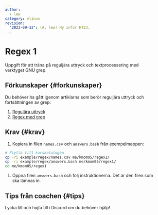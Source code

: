 ```yaml
---
author:
  - lew
category: vlinux
revision:
  "2023-09-12": (A, lew) Ny inför HT23.
...
```


Regex 1
==================================

Uppgift för att träna på reguljära uttryck och textprocessering med verktyget GNU grep.

<!--more-->


Förkunskaper {#forkunskaper}
-----------------------

Du behöver ha gått igenom artiklarna som berör reguljära uttryck och fortsättningen av grep:

1. [Regulära uttryck](kunskap/regex)
2. [Regex med grep](kunskap/grep)



Krav {#krav}
-----------------------

1. Kopiera in filen `names.csv` och `answers.bash` från exempelmappen:

```bash
# Flytta till kurskatalogen
cp -ri example/regex/names.csv me/kmom05/regex1/
cp -ri example/regex/answers.bash me/kmom05/regex1/
cd me/kmom05/regex1
```

1. Öppna filen `answers.bash` och följ instruktionerna. Det är den filen som ska lämnas in.



Tips från coachen {#tips}
-----------------------

Lycka till och hojta till i Discord om du behöver hjälp!
